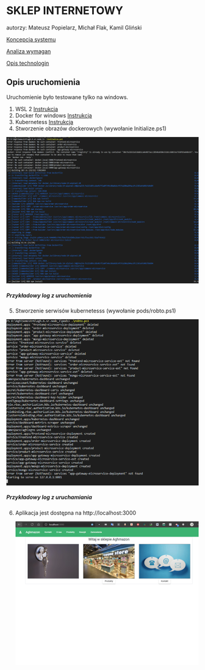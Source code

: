 # SKLEP INTERNETOWY
autorzy: Mateusz Popielarz, Michał Flak, Kamil Gliński

[Koncepcja systemu](KONCEPCJA_SYSTEMU_ANALIZA_WYMAGAN.md)

[Analiza wymagan](ANALIZA_WYMAGAN.md)

[Opis technologin](OPIS_TECHNOLOGI.md)

## Opis uruchomienia

Uruchomienie było testowane tylko na windows.

1. WSL 2 [Instrukcja](https://docs.microsoft.com/en-us/windows/wsl/install-win10)
2. Docker for windows [Instrukcja](https://docs.docker.com/docker-for-windows/install/)
3. Kubernetess [Instrukcja](https://docs.docker.com/docker-for-windows/#kubernetes)
4. Stworzenie obrazów dockerowych (wywołanie Initialize.ps1)

![](2021-01-23-20-47-17.png)
##### Przykładowy log z uruchomienia

5. Stworzenie serwisów kubernetesss (wywołanie pods/robto.ps1)

![](2021-01-23-20-54-22.png)
##### Przykładowy log z uruchamiania

6. Aplikacja jest dostępna na http://localhost:3000
   
   ![](2021-01-23-20-55-02.png)